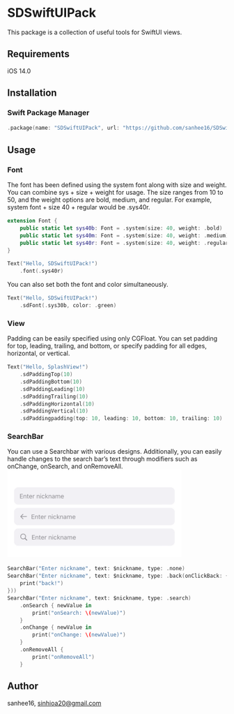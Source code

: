 # SDSwiftUIPack

This package is a collection of useful tools for SwiftUI views.

## Requirements

iOS 14.0

## Installation

### Swift Package Manager

```swift
.package(name: "SDSwiftUIPack", url: "https://github.com/sanhee16/SDSwiftUIPack.git", from: "1.2.0")
```

## Usage  

### Font

The font has been defined using the system font along with size and weight. You can combine sys + size + weight for usage. The size ranges from 10 to 50, and the weight options are bold, medium, and regular. For example, system font + size 40 + regular would be .sys40r.
```swift
extension Font {
    public static let sys40b: Font = .system(size: 40, weight: .bold)
    public static let sys40m: Font = .system(size: 40, weight: .medium)
    public static let sys40r: Font = .system(size: 40, weight: .regular)
}
```
```swift
Text("Hello, SDSwiftUIPack!")
    .font(.sys40r)
```

You can also set both the font and color simultaneously.
```swift
Text("Hello, SDSwiftUIPack!")
    .sdFont(.sys30b, color: .green)
```

### View
Padding can be easily specified using only CGFloat. You can set padding for top, leading, trailing, and bottom, or specify padding for all edges, horizontal, or vertical.
```swift
Text("Hello, SplashView!")
    .sdPaddingTop(10)
    .sdPaddingBottom(10)
    .sdPaddingLeading(10)
    .sdPaddingTrailing(10)
    .sdPaddingHorizontal(10)
    .sdPaddingVertical(10)
    .sdPaddingpadding(top: 10, leading: 10, bottom: 10, trailing: 10)
```

### SearchBar
You can use a Searchbar with various designs. Additionally, you can easily handle changes to the search bar’s text through modifiers such as onChange, onSearch, and onRemoveAll.  
<img src="./Resources/SearchBar.png" width="400px" height="200px"/>
```swift
SearchBar("Enter nickname", text: $nickname, type: .none)
SearchBar("Enter nickname", text: $nickname, type: .back(onClickBack: {
    print("back!")
}))
SearchBar("Enter nickname", text: $nickname, type: .search)
    .onSearch { newValue in
        print("onSearch: \(newValue)")
    }
    .onChange { newValue in
        print("onChange: \(newValue)")
    }
    .onRemoveAll {
        print("onRemoveAll")
    }
```




## Author

sanhee16, sinhioa20@gmail.com
